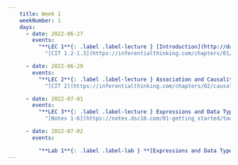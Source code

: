 ```yaml
---
    title: Week 1
    weekNumber: 1
    days:
      - date: 2022-06-27
        events:
          "**LEC 1**{: .label .label-lecture } [Introduction](http://datahub.ucsd.edu/user-redirect/git-sync?repo=https://github.com/dsc-courses/dsc10-2022-su&subPath=lectures/lec01/lec01.ipynb)":
            "[CIT 1.2-1.3](https://inferentialthinking.com/chapters/01/2/why-data-science.html)"

      - date: 2022-06-29
        events:
          "**LEC 2**{: .label .label-lecture } Association and Causality":
            "[CIT 2](https://inferentialthinking.com/chapters/02/causality-and-experiments.html)"

      - date: 2022-07-01
        events:
          "**LEC 3**{: .label .label-lecture } Expressions and Data Types":
            "[Notes 1-6](https://notes.dsc10.com/01-getting_started/tools.html)"

      - date: 2022-07-02
        events:

          "**Lab 1**{: .label .label-lab } **[Expressions and Data Types**](http://datahub.ucsd.edu/user-redirect/git-sync?repo=https://github.com/dsc-courses/dsc10-2022-su&subPath=labs/lab1/lab1.ipynb)":
---
```

